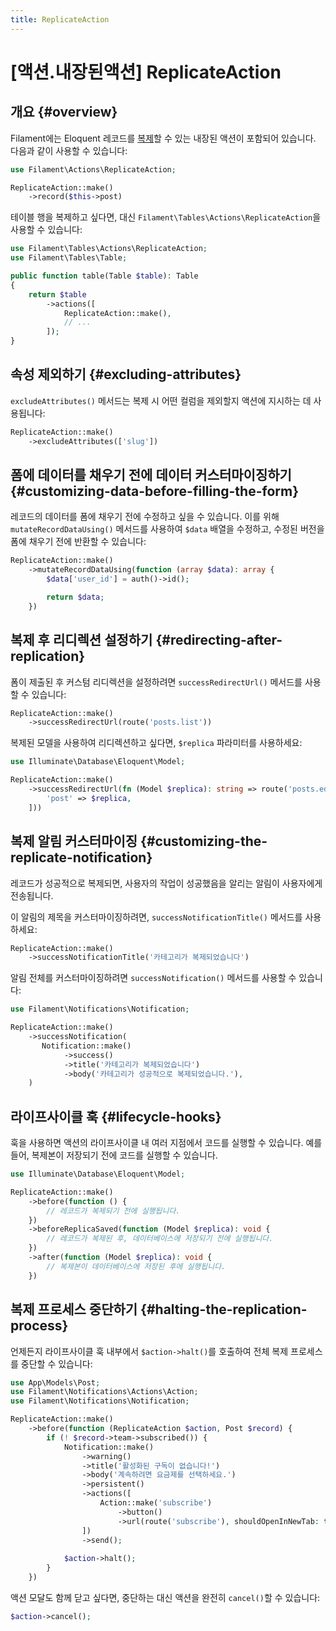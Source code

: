 ```yaml
---
title: ReplicateAction
---
```

# [액션.내장된액션] ReplicateAction
## 개요 {#overview}

Filament에는 Eloquent 레코드를 [복제](https://laravel.com/docs/eloquent#replicating-models)할 수 있는 내장된 액션이 포함되어 있습니다. 다음과 같이 사용할 수 있습니다:

```php
use Filament\Actions\ReplicateAction;

ReplicateAction::make()
    ->record($this->post)
```

테이블 행을 복제하고 싶다면, 대신 `Filament\Tables\Actions\ReplicateAction`을 사용할 수 있습니다:

```php
use Filament\Tables\Actions\ReplicateAction;
use Filament\Tables\Table;

public function table(Table $table): Table
{
    return $table
        ->actions([
            ReplicateAction::make(),
            // ...
        ]);
}
```

## 속성 제외하기 {#excluding-attributes}

`excludeAttributes()` 메서드는 복제 시 어떤 컬럼을 제외할지 액션에 지시하는 데 사용됩니다:

```php
ReplicateAction::make()
    ->excludeAttributes(['slug'])
```

## 폼에 데이터를 채우기 전에 데이터 커스터마이징하기 {#customizing-data-before-filling-the-form}

레코드의 데이터를 폼에 채우기 전에 수정하고 싶을 수 있습니다. 이를 위해 `mutateRecordDataUsing()` 메서드를 사용하여 `$data` 배열을 수정하고, 수정된 버전을 폼에 채우기 전에 반환할 수 있습니다:

```php
ReplicateAction::make()
    ->mutateRecordDataUsing(function (array $data): array {
        $data['user_id'] = auth()->id();

        return $data;
    })
```

## 복제 후 리디렉션 설정하기 {#redirecting-after-replication}

폼이 제출된 후 커스텀 리디렉션을 설정하려면 `successRedirectUrl()` 메서드를 사용할 수 있습니다:

```php
ReplicateAction::make()
    ->successRedirectUrl(route('posts.list'))
```

복제된 모델을 사용하여 리디렉션하고 싶다면, `$replica` 파라미터를 사용하세요:

```php
use Illuminate\Database\Eloquent\Model;

ReplicateAction::make()
    ->successRedirectUrl(fn (Model $replica): string => route('posts.edit', [
        'post' => $replica,
    ]))
```

## 복제 알림 커스터마이징 {#customizing-the-replicate-notification}

레코드가 성공적으로 복제되면, 사용자의 작업이 성공했음을 알리는 알림이 사용자에게 전송됩니다.

이 알림의 제목을 커스터마이징하려면, `successNotificationTitle()` 메서드를 사용하세요:

```php
ReplicateAction::make()
    ->successNotificationTitle('카테고리가 복제되었습니다')
```

알림 전체를 커스터마이징하려면 `successNotification()` 메서드를 사용할 수 있습니다:

```php
use Filament\Notifications\Notification;

ReplicateAction::make()
    ->successNotification(
       Notification::make()
            ->success()
            ->title('카테고리가 복제되었습니다')
            ->body('카테고리가 성공적으로 복제되었습니다.'),
    )
```

## 라이프사이클 훅 {#lifecycle-hooks}

훅을 사용하면 액션의 라이프사이클 내 여러 지점에서 코드를 실행할 수 있습니다. 예를 들어, 복제본이 저장되기 전에 코드를 실행할 수 있습니다.

```php
use Illuminate\Database\Eloquent\Model;

ReplicateAction::make()
    ->before(function () {
        // 레코드가 복제되기 전에 실행됩니다.
    })
    ->beforeReplicaSaved(function (Model $replica): void {
        // 레코드가 복제된 후, 데이터베이스에 저장되기 전에 실행됩니다.
    })
    ->after(function (Model $replica): void {
        // 복제본이 데이터베이스에 저장된 후에 실행됩니다.
    })
```

## 복제 프로세스 중단하기 {#halting-the-replication-process}

언제든지 라이프사이클 훅 내부에서 `$action->halt()`를 호출하여 전체 복제 프로세스를 중단할 수 있습니다:

```php
use App\Models\Post;
use Filament\Notifications\Actions\Action;
use Filament\Notifications\Notification;

ReplicateAction::make()
    ->before(function (ReplicateAction $action, Post $record) {
        if (! $record->team->subscribed()) {
            Notification::make()
                ->warning()
                ->title('활성화된 구독이 없습니다!')
                ->body('계속하려면 요금제를 선택하세요.')
                ->persistent()
                ->actions([
                    Action::make('subscribe')
                        ->button()
                        ->url(route('subscribe'), shouldOpenInNewTab: true),
                ])
                ->send();
        
            $action->halt();
        }
    })
```

액션 모달도 함께 닫고 싶다면, 중단하는 대신 액션을 완전히 `cancel()`할 수 있습니다:

```php
$action->cancel();
```
